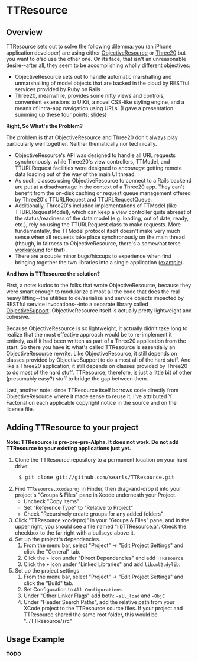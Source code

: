 TTResource
==========

Overview
--------

TTResource sets out to solve the following dilemma: you (an iPhone application developer) are using either [ObjectiveResource](http://github.com/yfactorial/objectiveresource) or [Three20](http://github.com/joehewitt/three20) but you want to *also* use the other one. On its face, that isn't an unreasonable desire--after all, they seem to be accomplishing wholly different objectives:

* ObjectiveResource sets out to handle automatic marshalling and unmarshalling of model objects that are backed in the cloud by RESTful services provided by Ruby on Rails
* Three20, meanwhile, provides some nifty views and controls, convenient extensions to UIKit, a novel CSS-like styling engine, and a means of intra-app navigation using URLs. (I gave a presentation summing up these four points: [slides](http://is.gd/4Fd7f))

**Right, So What's the Problem?**

The problem is that ObjectiveResource and Three20 don't always play particularly well together. Neither thematically nor technically.

* ObjectiveResource's API was designed to handle all URL requests synchronously, while Three20's view controllers, TTModel, and TTURLRequest facilities were designed to *encourage* getting remote data loading out of the way of the main UI thread. 
* As such, classes using ObjectiveResource to connect to a Rails backend are put at a disadvantage in the context of a Three20 app. They can't benefit from the on-disk caching or request queue management offered by Three20's TTURLRequest and TTURLRequestQueue.
* Additionally, Three20's included implementations of TTModel (like TTURLRequestModel), which can keep a view controller quite abreast of the status/readiness of the data model (e.g. loading, out of date, ready, etc.), rely on using the TTURLRequest class to make requests. More fundamentally, the TTModel protocol itself doesn't make very much sense when all requests take place synchronously on the main thread (though, in fairness to ObjectiveResource, there's a somewhat terse [workaround](http://groups.google.com/group/objectiveresource/browse_thread/thread/73370fd4f28e43eb/6af4489aa538db82?lnk=gst&q=asynchronous#6af4489aa538db82) for that).
* There are a couple minor bugs/hiccups to experience when first bringing together the two libraries into a single application ([example](http://github.com/joehewitt/three20/issues#issue/95)).

**And how is TTResource the solution?**

First, a note: kudos to the folks that wrote ObjectiveResource, because they were smart enough to modularize almost all the code that does the real heavy lifting--the utilities to de/serialize and service objects impacted by RESTful service invocations--into a separate library called [ObjectiveSupport](http://github.com/yfactorial/objectivesupport). ObjectiveResource itself is actually pretty lightweight and cohesive. 

Because ObjectiveResource is so lightweight, it actually didn't take long to realize that the most effective approach would be to re-implement it entirely, as if it had been written as part of a Three20 application from the start. So there you have it: what's called TTResource is essentially an ObjectiveResource rewrite. Like ObjectiveResource, it still depends on classes provided by ObjectiveSupport to do almost all of the hard stuff. And like a Three20 application, it still depends on classes provided by Three20 to do most of the hard stuff. TTResource, therefore, is just a little bit of other (presumably easy?) stuff to bridge the gap between them. 

Last, another note: since TTResource itself borrows code directly from ObjectiveResource where it made sense to reuse it, I've attributed Y Factorial on each applicable copyright notice in the source and on the license file.

Adding TTResource to your project
---------------------------------

**Note: TTResource is pre-pre-pre-Alpha. It does not work. Do not add TTResource to your existing applications just yet.**

1. Clone the TTResource repository to a permanent location on your hard drive:
<pre>
    $ git clone git://github.com/searls/TTResource.git
</pre>
2. Find `TTResource.xcodeproj` in Finder, then drag-and-drop it into your project's "Groups & Files" pane in Xcode underneath your Project.
	* Uncheck "Copy items"
	* Set "Reference Type" to "Relative to Project"
	* Check "Recursively create groups for any added folders"	
3. Click "TTResource.xcodeproj" in your "Groups & Files" pane, and in the upper right, you should see a file named "libTTResource.a". Check the checkbox to the far right with a bullseye above it.
4. Set up the project's dependencies.
	1. From the menu bar, select "Project" -> "Edit Project Settings" and click the "General" tab.
	2. Click the `+` icon under "Direct Dependencies" and add `TTResource`.
	3. Click the `+` icon under "Linked Libraries" and add `libxml2.dylib`.
5. Set up the project settings
	1. From the menu bar, select "Project" -> "Edit Project Settings" and click the "Build" tab. 
	2. Set Configuration to `All Configurations` 
	3. Under "Other Linker Flags" add both: `-all_load` and `-ObjC`
	4. Under "Header Search Paths", add the relative path from your XCode project to the TTResource source files. If your project and TTResource shared the same root folder, this would be "../TTResource/src"

Usage Example
-------------
**TODO**
